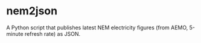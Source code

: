 nem2json
========

A Python script that publishes latest NEM electricity figures (from AEMO, 5-minute refresh rate) as JSON.